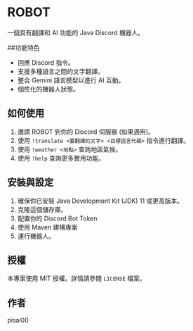 # ROBOT
一個具有翻譯和 AI 功能的 Java Discord 機器人。

##功能特色
- 回應 Discord 指令。
- 支援多種語言之間的文字翻譯。
- 整合 Gemini 語言模型以進行 AI 互動。
- 個性化的機器人狀態。

## 如何使用

1. 邀請 ROBOT 到你的 Discord 伺服器 (如果適用)。
2. 使用 `!translate <要翻譯的文字> <目標語言代碼>` 指令進行翻譯。
3. 使用 `!weather <地點>` 查詢地區氣候。
4. 使用 `!help` 查詢更多實用功能。

## 安裝與設定

1. 確保你已安裝 Java Development Kit (JDK) 11 或更高版本。
2. 克隆這個儲存庫。
3. 配置你的 Discord Bot Token
4. 使用 Maven 建構專案
5. 運行機器人。

## 授權

本專案使用 MIT 授權。詳情請參閱 `LICENSE` 檔案。

## 作者

pisai00
